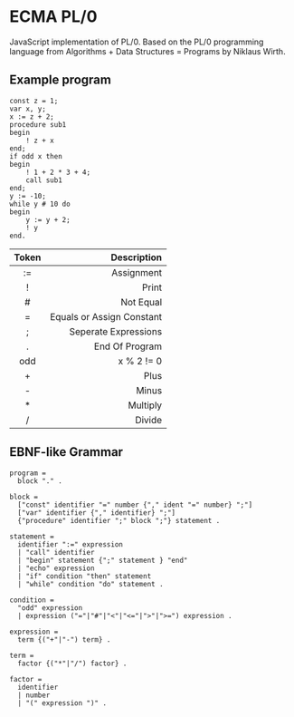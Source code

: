 # ECMA PL/0
JavaScript implementation of PL/0. Based on the PL/0 programming language from Algorithms + Data Structures = Programs by Niklaus Wirth.

## Example program
```
const z = 1;
var x, y;
x := z + 2;
procedure sub1
begin
    ! z + x
end;
if odd x then
begin
    ! 1 + 2 * 3 + 4;
    call sub1
end;
y := -10;
while y # 10 do
begin
    y := y + 2;
    ! y
end.
```

| Token  | Description               |
| :----: | ------------------------: |
| :=     | Assignment                |
| !      | Print                     |
| #      | Not Equal                 |
| =      | Equals or Assign Constant |
| ;      | Seperate Expressions      |
| .      | End Of Program            |
| odd    | x % 2 != 0                |
| +      | Plus                      |
| -      | Minus                     |
| *      | Multiply                  |
| /      | Divide                    |

## EBNF-like Grammar
```
program =
  block "." .

block =
  ["const" identifier "=" number {"," ident "=" number} ";"]  
  ["var" identifier {"," identifier} ";"]  
  {"procedure" identifier ";" block ";"} statement .  

statement =
  identifier ":=" expression  
  | "call" identifier  
  | "begin" statement {";" statement } "end"  
  | "echo" expression
  | "if" condition "then" statement  
  | "while" condition "do" statement .  

condition =
  "odd" expression  
  | expression ("="|"#"|"<"|"<="|">"|">=") expression .  

expression =
  term {("+"|"-") term} .  

term =
  factor {("*"|"/") factor} .  

factor =
  identifier  
  | number  
  | "(" expression ")" .  
```